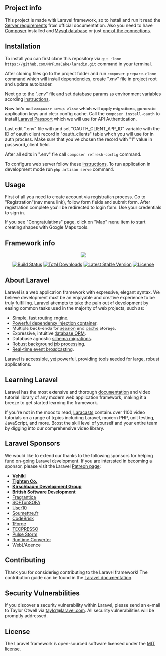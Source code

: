 ## Project info

This project is made with Laravel framework, so to install and run it read the [Server requirements](https://laravel.com/docs/5.6/installation#server-requirements) from official documentation. Also you need to have [Composer](https://getcomposer.org/doc/00-intro.md) installed and [Mysql database](https://dev.mysql.com/doc/) or just [one of the connections](https://github.com/MrFimaCake/laradin/blob/master/config/database.php).

## Installation
To install you can first clone this repository via `git clone https://github.com/MrFimaCake/laradin.git` command in your terminal.


After cloning files go to the project folder and run `composer prepare-clone` command which will install dependencies, create ".env" file in project root and update autoloader.


Next go to the ".env" file and set database params as environment variables acording [instructions](https://laravel.com/docs/5.6/database#configuration).


Now let's call `composer setup-clone` which will apply migrations, generate application keys and clear config cache.
Call the `composer install-oauth` to install [Laravel Passport](https://laravel.com/docs/5.6/passport) which we will use for API Authentication.


Last edit ".env" file with and set "OAUTH_CLIENT_APP_ID" variable with the ID of oauth client record in "oauth_clients" table which you will use for in auth process. Make sure that you've chosen the record with "1" value in password_client field.

After all edits in ".env" file call `composer refresh-config` command.

To configure web server follow these [instructions](https://laravel.com/docs/5.6/installation#configuration). To run application in development mode run `php artisan serve` command.

## Usage

First of all you need to create account via registration process. Go to "Registration"(nav menu link), follow form fields and submit form. After registration complete you'll be redirected to login form. Use your credentials to sign in.

If you see "Congratulations" page, click on "Map" menu item to start creating shapes with Google Maps tools.

## Framework info
<p align="center"><img src="https://laravel.com/assets/img/components/logo-laravel.svg"></p>

<p align="center">
<a href="https://travis-ci.org/laravel/framework"><img src="https://travis-ci.org/laravel/framework.svg" alt="Build Status"></a>
<a href="https://packagist.org/packages/laravel/framework"><img src="https://poser.pugx.org/laravel/framework/d/total.svg" alt="Total Downloads"></a>
<a href="https://packagist.org/packages/laravel/framework"><img src="https://poser.pugx.org/laravel/framework/v/stable.svg" alt="Latest Stable Version"></a>
<a href="https://packagist.org/packages/laravel/framework"><img src="https://poser.pugx.org/laravel/framework/license.svg" alt="License"></a>
</p>

## About Laravel

Laravel is a web application framework with expressive, elegant syntax. We believe development must be an enjoyable and creative experience to be truly fulfilling. Laravel attempts to take the pain out of development by easing common tasks used in the majority of web projects, such as:

- [Simple, fast routing engine](https://laravel.com/docs/routing).
- [Powerful dependency injection container](https://laravel.com/docs/container).
- Multiple back-ends for [session](https://laravel.com/docs/session) and [cache](https://laravel.com/docs/cache) storage.
- Expressive, intuitive [database ORM](https://laravel.com/docs/eloquent).
- Database agnostic [schema migrations](https://laravel.com/docs/migrations).
- [Robust background job processing](https://laravel.com/docs/queues).
- [Real-time event broadcasting](https://laravel.com/docs/broadcasting).

Laravel is accessible, yet powerful, providing tools needed for large, robust applications.

## Learning Laravel

Laravel has the most extensive and thorough [documentation](https://laravel.com/docs) and video tutorial library of any modern web application framework, making it a breeze to get started learning the framework.

If you're not in the mood to read, [Laracasts](https://laracasts.com) contains over 1100 video tutorials on a range of topics including Laravel, modern PHP, unit testing, JavaScript, and more. Boost the skill level of yourself and your entire team by digging into our comprehensive video library.

## Laravel Sponsors

We would like to extend our thanks to the following sponsors for helping fund on-going Laravel development. If you are interested in becoming a sponsor, please visit the Laravel [Patreon page](https://patreon.com/taylorotwell):

- **[Vehikl](https://vehikl.com/)**
- **[Tighten Co.](https://tighten.co)**
- **[Kirschbaum Development Group](https://kirschbaumdevelopment.com)**
- **[British Software Development](https://www.britishsoftware.co)**
- [Fragrantica](https://www.fragrantica.com)
- [SOFTonSOFA](https://softonsofa.com/)
- [User10](https://user10.com)
- [Soumettre.fr](https://soumettre.fr/)
- [CodeBrisk](https://codebrisk.com)
- [1Forge](https://1forge.com)
- [TECPRESSO](https://tecpresso.co.jp/)
- [Pulse Storm](http://www.pulsestorm.net/)
- [Runtime Converter](http://runtimeconverter.com/)
- [WebL'Agence](https://weblagence.com/)

## Contributing

Thank you for considering contributing to the Laravel framework! The contribution guide can be found in the [Laravel documentation](https://laravel.com/docs/contributions).

## Security Vulnerabilities

If you discover a security vulnerability within Laravel, please send an e-mail to Taylor Otwell via [taylor@laravel.com](mailto:taylor@laravel.com). All security vulnerabilities will be promptly addressed.

## License

The Laravel framework is open-sourced software licensed under the [MIT license](https://opensource.org/licenses/MIT).
